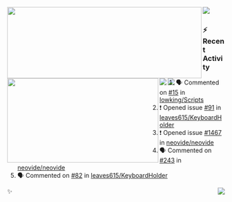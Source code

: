<p>
  <p>
  <img align="left" width="450" height="165" src="https://github-readme-stats.vercel.app/api?username=lowking&bg_color=0D1116&theme=synthwave&show_icons=true&hide_border=true&line_height=20&title_color=4E7C65&icon_color=555&show_owner=true&text_color=777&count_private=true"/>
  </p>
  <p>
  <img align="left" width="350" height="195" src="https://github-readme-stats.vercel.app/api/top-langs/?layout=compact&username=lowking&bg_color=0D1116&theme=synthwave&show_icons=true&hide_border=true&line_height=20&title_color=4E7C65&icon_color=555&show_owner=true&text_color=777&hide&langs_count=4"/>
  </p>
  <p>
    <a align="left" href="https://t.me/Violettoy_bot"><img src="https://img.shields.io/badge/Telegram-%2352A4DB.svg?&style=social&logo=telegram&logoColor=white" /></a>&nbsp;&nbsp;
    <img align="left" src="https://github.com/lowking/lowking/workflows/Waka%20Readme/badge.svg" />&nbsp;&nbsp;
    <img align="left" src="https://github.com/lowking/lowking/workflows/Activity%20Readme/badge.svg" />
  </p>
</p>

### :zap: Recent Activity

<!--START_SECTION:activity-->
1. 🗣 Commented on [#15](https://github.com/lowking/Scripts/issues/15) in [lowking/Scripts](https://github.com/lowking/Scripts)
2. ❗️ Opened issue [#91](https://github.com/leaves615/KeyboardHolder/issues/91) in [leaves615/KeyboardHolder](https://github.com/leaves615/KeyboardHolder)
3. ❗️ Opened issue [#1467](https://github.com/neovide/neovide/issues/1467) in [neovide/neovide](https://github.com/neovide/neovide)
4. 🗣 Commented on [#243](https://github.com/neovide/neovide/issues/243) in [neovide/neovide](https://github.com/neovide/neovide)
5. 🗣 Commented on [#82](https://github.com/leaves615/KeyboardHolder/issues/82) in [leaves615/KeyboardHolder](https://github.com/leaves615/KeyboardHolder)
<!--END_SECTION:activity-->

✨<img align="right" src="http://profile-counter.glitch.me/lowking/count.svg"/>
